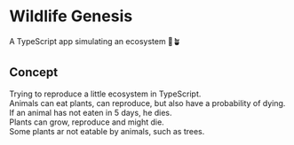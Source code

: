 # Wildlife Genesis

A TypeScript app simulating an ecosystem 🥀🪴

## Concept

Trying to reproduce a little ecosystem in TypeScript.  
Animals can eat plants, can reproduce, but also have a probability of dying.  
If an animal has not eaten in 5 days, he dies.  
Plants can grow, reproduce and might die.  
Some plants ar not eatable by animals, such as trees.
